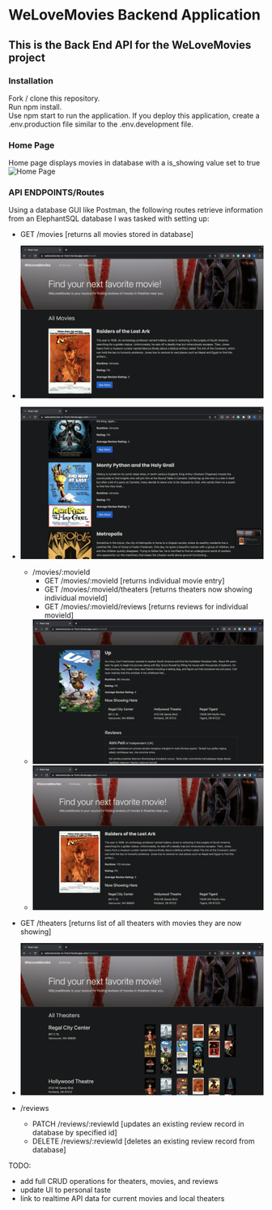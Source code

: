 # WeLoveMovies Backend Application

## This is the Back End API for the WeLoveMovies project

### Installation  

Fork / clone this repository.   
Run npm install.   
Use npm start to run the application. If you deploy this application, create a .env.production file similar to the .env.development file.   

### Home Page 
Home page displays movies in database with a is_showing value set to true 
![Home Page](/assets/screenshots/home_page.png)

### API ENDPOINTS/Routes  
Using a database GUI like Postman, the following routes retrieve information from an ElephantSQL database I was tasked with setting up:
- GET /movies [returns all movies stored in database]
- ![GET all movies](/assets/screenshots/GET_movies_all.png)
- ![GET all movies2](/assets/screenshots/GET_movies_all_2.png)
  - /movies/:movieId 
    - GET /movies/:movieId [returns individual movie entry]
    - GET /movies/:movieId/theaters [returns theaters now showing individual movieId]
    - GET /movies/:movieId/reviews [returns reviews for individual movieId]
  - ![GET movie by id](/assets/screenshots/GET_movies_movieid.png)
  - ![GET movie by id2](/assets/screenshots/GET_movies_movieId_2.png)
    
- GET /theaters [returns list of all theaters with movies they are now showing]
- ![GET all theaters](/assets/screenshots/GET_theaters.png)

- /reviews
  - PATCH /reviews/:reviewId [updates an existing review record in database by specified id]
  - DELETE /reviews/:reviewId [deletes an existing review record from database]
  
TODO: 
- add full CRUD operations for theaters, movies, and reviews 
- update UI to personal taste 
- link to realtime API data for current movies and local theaters
